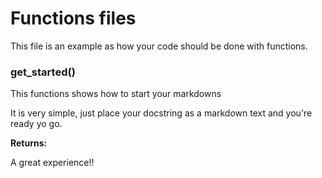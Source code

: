 
# Functions files

This file is an example as how your code should be done with functions.


### get_started()

This functions shows how to start your markdowns

It is very simple, just place your docstring as a markdown text and you're
ready yo go.


**Returns:**

A great experience!!



